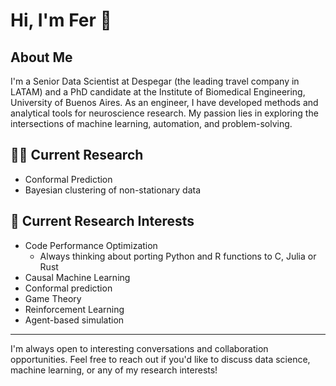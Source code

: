 # Hi, I'm Fer 👋

## About Me
I'm a Senior Data Scientist at Despegar (the leading travel company in LATAM) and a PhD candidate at the Institute of Biomedical Engineering, University of Buenos Aires. As an engineer, I have developed methods and analytical tools for neuroscience research.
My passion lies in exploring the intersections of machine learning, automation, and problem-solving.


## 🧑‍💻 Current Research
- Conformal Prediction
- Bayesian clustering of non-stationary data

## 🌱 Current Research Interests
- Code Performance Optimization
  * Always thinking about porting Python and R functions to C, Julia or Rust
- Causal Machine Learning
- Conformal prediction
- Game Theory
- Reinforcement Learning
- Agent-based simulation 

---

I'm always open to interesting conversations and collaboration opportunities. Feel free to reach out if you'd like to discuss data science, machine learning, or any of my research interests!
